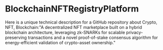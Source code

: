# BlockchainNFTRegistryPlatform
Here is a unique technical description for a GitHub repository about Crypto, NFT, Blockchain:"A decentralized NFT marketplace built on a hybrid blockchain architecture, leveraging zk-SNARKs for scalable privacy-preserving transactions and a novel proof-of-stake consensus algorithm for energy-efficient validation of crypto-asset ownership."
